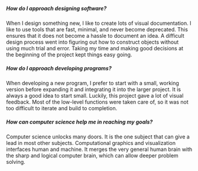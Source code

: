##### How do I approach designing software?
When I design something new, I like to create lots of visual documentation. I like to use tools that are fast, minimal, and never become deprecated. This ensures that it does not become a hassle to document an idea. A difficult design process went into figuring out how to construct objects without using much trial and error. Taking my time and making good decisions at the beginning of the project kept things easy going.

##### How do I approach developing programs? 
When developing a new program, I prefer to start with a small, working version before expanding it and integrating it into the larger project. It is always a good idea to start small. Luckily, this project gave a lot of visual feedback. Most of the low-level functions were taken care of, so it was not too difficult to iterate and build to completion.

##### How can computer science help me in reaching my goals? 
Computer science unlocks many doors. It is the one subject that can give a lead in most other subjects. Computational graphics and visualization interfaces human and machine. It merges the very general human brain with the sharp and logical computer brain, which can allow deeper problem solving.
